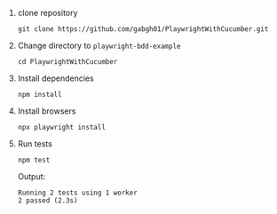 1. clone repository
   ```
   git clone https://github.com/gabgh01/PlaywrightWithCucumber.git
   ```
3. Change directory to `playwright-bdd-example`

   ```
   cd PlaywrightWithCucumber
   ```

4. Install dependencies
   ```
   npm install
   ```

5. Install browsers

   ```
   npx playwright install
   ```

6. Run tests

   ```
   npm test
   ```

   Output:

   ```
   Running 2 tests using 1 worker
   2 passed (2.3s)
   ```

